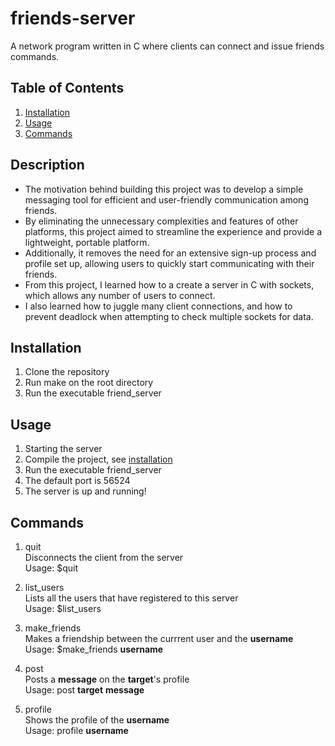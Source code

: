 # friends-server
A network program written in C where clients can connect and issue friends commands.

## Table of Contents
1. [Installation](#Installation)
2. [Usage](Usage)
3. [Commands](Commands)

## Description
- The motivation behind building this project was to develop a simple messaging tool for efficient and user-friendly 
communication among friends.
- By eliminating the unnecessary complexities and features of other platforms, this project aimed to streamline the 
experience and provide a lightweight, portable platform.
- Additionally, it removes the need for an extensive sign-up process and profile set up, allowing users to quickly 
start communicating with their friends.
- From this project, I learned how to a create a server in C with sockets, which allows any number of users to connect.
- I also learned how to juggle many client connections, and how to prevent deadlock when attempting to check multiple 
sockets for data.

## Installation
1. Clone the repository
2. Run make on the root directory
3. Run the executable friend_server


## Usage
1. Starting the server
2. Compile the project, see [installation](#Installation)
3. Run the executable friend_server
4. The default port is 56524
5. The server is up and running!

## Commands
1. quit <br/>
Disconnects the client from the server<br/>
Usage: $quit


2. list_users<br/>
Lists all the users that have registered to this server<br/>
Usage: $list_users


3. make_friends<br/>
Makes a friendship between the currrent user and the **username**<br/>
Usage: $make_friends **username**

4. post<br/>
Posts a **message** on the **target**'s profile<br/>
Usage: post **target** **message**

5. profile<br/>
Shows the profile of the **username**<br/>
Usage: profile **username**